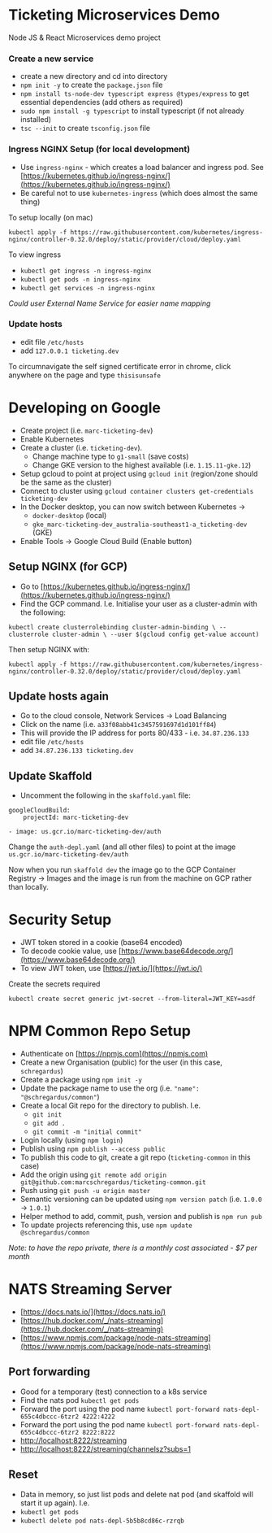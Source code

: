 # Ticketing Microservices Demo

Node JS &amp; React Microservices demo project

### Create a new service

- create a new directory and cd into directory
- `npm init -y` to create the `package.json` file
- `npm install ts-node-dev typescript express @types/express` to get essential dependencies (add others as required)
- `sudo npm install -g typescript` to install typescript (if not already installed)
- `tsc --init` to create `tsconfig.json` file

### Ingress NGINX Setup (for local development)

- Use `ingress-nginx` - which creates a load balancer and ingress pod. See [https://kubernetes.github.io/ingress-nginx/](https://kubernetes.github.io/ingress-nginx/) 
- Be careful not to use `kubernetes-ingress` (which does almost the same thing)

To setup locally (on mac)

`kubectl apply -f https://raw.githubusercontent.com/kubernetes/ingress-nginx/controller-0.32.0/deploy/static/provider/cloud/deploy.yaml`

To view ingress

- `kubectl get ingress -n ingress-nginx`
- `kubectl get pods -n ingress-nginx`
- `kubectl get services -n ingress-nginx`

_Could user External Name Service for easier name mapping_

### Update hosts

- edit file `/etc/hosts`
- add `127.0.0.1 ticketing.dev`

To circumnavigate the self signed certificate error in chrome, click anywhere on the page and type `thisisunsafe`

# Developing on Google

- Create project (i.e. `marc-ticketing-dev`)
- Enable Kubernetes
- Create a cluster (i.e. `ticketing-dev`).
    - Change machine type to `g1-small` (save costs)
    - Change GKE version to the highest available (i.e. `1.15.11-gke.12`)
- Setup gcloud to point at project using `gcloud init` (region/zone should be the same as the cluster)
- Connect to cluster using `gcloud container clusters get-credentials ticketing-dev`
- In the Docker desktop, you can now switch between Kubernetes ->
    - `docker-desktop` (local)
    - `gke_marc-ticketing-dev_australia-southeast1-a_ticketing-dev` (GKE)
- Enable Tools -> Google Cloud Build (Enable button)

## Setup NGINX (for GCP)

- Go to [https://kubernetes.github.io/ingress-nginx/](https://kubernetes.github.io/ingress-nginx/) 
- Find the GCP command. I.e. Initialise your user as a cluster-admin with the following:

`kubectl create clusterrolebinding cluster-admin-binding \
   --clusterrole cluster-admin \
   --user $(gcloud config get-value account)`
   
Then setup NGINX with:

`kubectl apply -f https://raw.githubusercontent.com/kubernetes/ingress-nginx/controller-0.32.0/deploy/static/provider/cloud/deploy.yaml`

## Update hosts again

- Go to the cloud console, Network Services -> Load Balancing
- Click on the name (i.e. `a33f08abb41c3457591697d1d101ff84`)
- This will provide the IP address for ports 80/433 - i.e. `34.87.236.133`
- edit file `/etc/hosts`
- add `34.87.236.133 ticketing.dev`

## Update Skaffold

- Uncomment the following in the `skaffold.yaml` file:

```
googleCloudBuild:
    projectId: marc-ticketing-dev

- image: us.gcr.io/marc-ticketing-dev/auth
```

Change the `auth-depl.yaml` (and all other files) to point at the image `us.gcr.io/marc-ticketing-dev/auth`

Now when you run `skaffold dev` the image go to the GCP Container Registry -> Images and the image is run from the 
machine on GCP rather than locally.

# Security Setup

- JWT token stored in a cookie (base64 encoded)
- To decode cookie value, use [https://www.base64decode.org/](https://www.base64decode.org/)
- To view JWT token, use [https://jwt.io/](https://jwt.io/)

Create the secrets required

`kubectl create secret generic jwt-secret --from-literal=JWT_KEY=asdf`

# NPM Common Repo Setup

- Authenticate on [https://npmjs.com](https://npmjs.com)
- Create a new Organisation (public) for the user (in this case, `schregardus`)
- Create a package using `npm init -y`
- Update the package name to use the org (i.e. `"name": "@schregardus/common"`)
- Create a local Git repo for the directory to publish. I.e.
    - `git init`
    - `git add .`
    - `git commit -m "initial commit"`
- Login locally (using `npm login`)
- Publish using `npm publish --access public`
- To publish this code to git, create a git repo (`ticketing-common` in this case)
- Add the origin using `git remote add origin git@github.com:marcschregardus/ticketing-common.git`
- Push using `git push -u origin master`
- Semantic versioning can be updated using `npm version patch` (i.e. `1.0.0` -> `1.0.1`)
- Helper method to add, commit, push, version and publish is `npm run pub`
- To update projects referencing this, use `npm update @schregardus/common`

_Note: to have the repo private, there is a monthly cost associated - $7 per month_

# NATS Streaming Server

- [https://docs.nats.io/](https://docs.nats.io/)
- [https://hub.docker.com/_/nats-streaming](https://hub.docker.com/_/nats-streaming)
- [https://www.npmjs.com/package/node-nats-streaming](https://www.npmjs.com/package/node-nats-streaming)

## Port forwarding

- Good for a temporary (test) connection to a k8s service
- Find the nats pod `kubectl get pods`
- Forward the port using the pod name `kubectl port-forward nats-depl-655c4dbccc-6tzr2 4222:4222`
- Forward the port using the pod name `kubectl port-forward nats-depl-655c4dbccc-6tzr2 8222:8222`
- [http://localhost:8222/streaming](http://localhost:8222/streaming)
- [http://localhost:8222/streaming/channelsz?subs=1](http://localhost:8222/streaming/channelsz?subs=1)

## Reset

- Data in memory, so just list pods and delete nat pod (and skaffold will start it up again). I.e.
- `kubectl get pods`
- `kubectl delete pod nats-depl-5b5b8cd86c-rzrqb`
